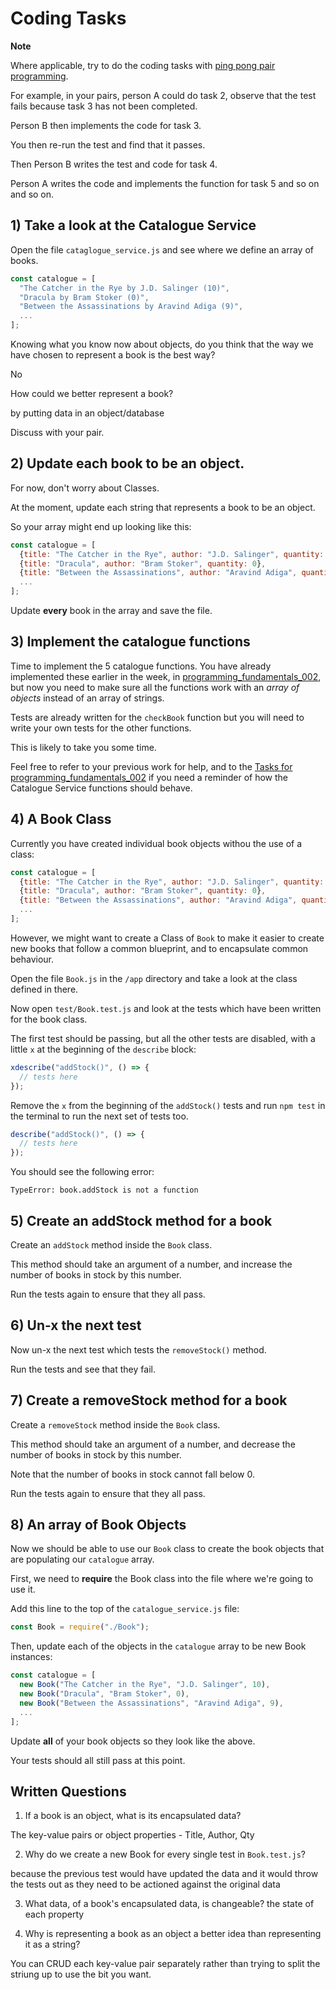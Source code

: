 # Coding Tasks

**Note**

Where applicable, try to do the coding tasks with [ping pong pair programming](http://wiki.c2.com/?PairProgrammingPingPongPattern).

For example, in your pairs, person A could do task 2, observe that the test fails because task 3 has not been completed.

Person B then implements the code for task 3.

You then re-run the test and find that it passes.

Then Person B writes the test and code for task 4.

Person A writes the code and implements the function for task 5 and so on and so on.

## 1) Take a look at the Catalogue Service

Open the file `cataglogue_service.js` and see where we define an array of books.

```javascript
const catalogue = [
  "The Catcher in the Rye by J.D. Salinger (10)",
  "Dracula by Bram Stoker (0)",
  "Between the Assassinations by Aravind Adiga (9)",
  ...
];
```

Knowing what you know now about objects, do you think that the way we have chosen to represent a book is the best way?

No

How could we better represent a book?

by putting data in an object/database

Discuss with your pair.

## 2) Update each book to be an object.

For now, don't worry about Classes.

At the moment, update each string that represents a book to be an object.

So your array might end up looking like this:

```javascript
const catalogue = [
  {title: "The Catcher in the Rye", author: "J.D. Salinger", quantity: 10},
  {title: "Dracula", author: "Bram Stoker", quantity: 0},
  {title: "Between the Assassinations", author: "Aravind Adiga", quantity: 9},
  ...
];
```

Update **every** book in the array and save the file.

## 3) Implement the catalogue functions

Time to implement the 5 catalogue functions. You have already implemented these earlier in the week, in [programming_fundamentals_002](https://github.com/techreturners/programming_fundamentals_002), but now you need to make sure all the functions work with an _array of objects_ instead of an array of strings.

Tests are already written for the `checkBook` function but you will need to write your own tests for the other functions.

This is likely to take you some time.

Feel free to refer to your previous work for help, and to the [Tasks for programming_fundamentals_002](https://github.com/techreturners/programming_fundamentals_002/blob/master/docs/TASKS.md) if you need a reminder of how the Catalogue Service functions should behave.

## 4) A Book Class

Currently you have created individual book objects withou the use of a class:

```javascript
const catalogue = [
  {title: "The Catcher in the Rye", author: "J.D. Salinger", quantity: 10},
  {title: "Dracula", author: "Bram Stoker", quantity: 0},
  {title: "Between the Assassinations", author: "Aravind Adiga", quantity: 9},
  ...
];
```

However, we might want to create a Class of `Book` to make it easier to create new books that follow a common blueprint, and to encapsulate common behaviour.

Open the file `Book.js` in the `/app` directory and take a look at the class defined in there.

Now open `test/Book.test.js` and look at the tests which have been written for the book class.

The first test should be passing, but all the other tests are disabled, with a little `x` at the beginning of the `describe` block:

```javascript
xdescribe("addStock()", () => {
  // tests here
});

```

Remove the `x` from the beginning of the `addStock()` tests and run `npm test` in the terminal to run the next set of tests too.

```javascript
describe("addStock()", () => {
  // tests here
});
```

You should see the following error:

```
TypeError: book.addStock is not a function
```

## 5) Create an addStock method for a book

Create an `addStock` method inside the `Book` class.

This method should take an argument of a number, and increase the number of books in stock by this number.

Run the tests again to ensure that they all pass.

## 6) Un-x the next test

Now un-x the next test which tests the `removeStock()` method.

Run the tests and see that they fail.

## 7) Create a removeStock method for a book

Create a `removeStock` method inside the `Book` class.

This method should take an argument of a number, and decrease the number of books in stock by this number.

Note that the number of books in stock cannot fall below 0.

Run the tests again to ensure that they all pass.

## 8) An array of Book Objects

Now we should be able to use our `Book` class to create the book objects that are populating our `catalogue` array.

First, we need to **require** the Book class into the file where we're going to use it.

Add this line to the top of the `catalogue_service.js` file:

```javascript
const Book = require("./Book");
```

Then, update each of the objects in the `catalogue` array to be new Book instances:

```javascript
const catalogue = [
  new Book("The Catcher in the Rye", "J.D. Salinger", 10),
  new Book("Dracula", "Bram Stoker", 0),
  new Book("Between the Assassinations", "Aravind Adiga", 9),
  ...
];
```

Update **all** of your book objects so they look like the above.

Your tests should all still pass at this point.

## Written Questions

1. If a book is an object, what is its encapsulated data?

The key-value pairs or object properties - Title, Author, Qty

2. Why do we create a new Book for every single test in `Book.test.js`?

because the previous test would have updated the data and it would throw the tests out as they need to be actioned against the original data

3. What data, of a book's encapsulated data, is changeable?
 the state of each property


4. Why is representing a book as an object a better idea than representing it as a string?

You can CRUD each key-value pair separately rather than trying to split the striung up to use the bit you want.

